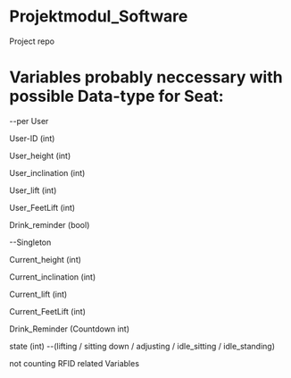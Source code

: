 # Projektmodul_Software
Project repo 
# Variables probably neccessary with possible Data-type for Seat:

--per User

User-ID (int)

User_height (int)

User_inclination (int)

User_lift (int)

User_FeetLift (int)

Drink_reminder (bool)

--Singleton

Current_height (int)

Current_inclination (int)

Current_lift (int)

Current_FeetLift (int)

Drink_Reminder (Countdown int)

state (int) --(lifting / sitting down / adjusting / idle_sitting / idle_standing)

not counting RFID related Variables
